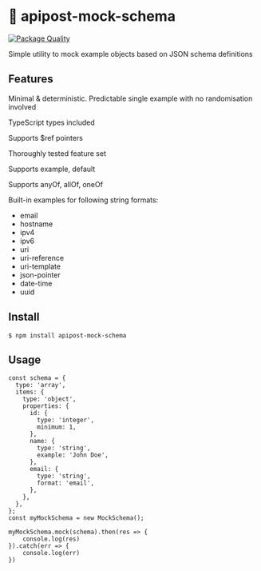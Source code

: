 # 🚀 apipost-mock-schema

[![Package Quality](https://packagequality.com/shield/apipost-mock-schema.svg)](https://packagequality.com/#?package=apipost-mock-schema)

Simple utility to mock example objects based on JSON schema definitions

## Features

Minimal & deterministic. Predictable single example with no randomisation involved

TypeScript types included

Supports $ref pointers

Thoroughly tested feature set

Supports example, default

Supports anyOf, allOf, oneOf

Built-in examples for following string formats:

 - email 
 - hostname 
 - ipv4 
 - ipv6 
 - uri 
 - uri-reference 
 - uri-template 
 - json-pointer
 - date-time 
 - uuid


## Install

```
$ npm install apipost-mock-schema
```

##  Usage
```
const schema = {
  type: 'array',
  items: {
    type: 'object',
    properties: {
      id: {
        type: 'integer',
        minimum: 1,
      },
      name: {
        type: 'string',
        example: 'John Doe',
      },
      email: {
        type: 'string',
        format: 'email',
      },
    },
  },
};
const myMockSchema = new MockSchema();

myMockSchema.mock(schema).then(res => {
    console.log(res)
}).catch(err => {
    console.log(err)
})
```
